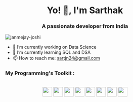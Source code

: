<h1 align="center">Yo! 👋, I'm Sarthak</h1>
<h3 align="center">A passionate developer from India</h3>

<p align="left"> <img src="https://komarev.com/ghpvc/?username=SartJn&label=Profile%20views&color=0e75b6&style=flat" alt="janmejay-joshi" /> </p>

- 🔭 I’m currently working on Data Science
- 🌱 I’m currently learning SQL and DSA
- 📫 How to reach me: sartjn24@gmail.com

### My Programming's Toolkit :
<br>

<div align="center"> 
  
<img src="https://cdn-icons-png.flaticon.com/512/919/919852.png" height="30" width="30">
<img src="https://cdn-icons-png.flaticon.com/128/9307/9307630.png" height="30" width="30">
<img src="https://cdn-icons-png.flaticon.com/512/15466/15466163.png" height="30" width="30">
<img src="https://cdn.iconscout.com/icon/free/png-256/heroku-3521485-2944929.png" height="30" width="30">
<img src="hhttps://cdn-icons-png.flaticon.com/128/5968/5968520.png" height="30" width="30">
<img src="https://cdn-icons-png.flaticon.com/128/5968/5968472.png" height="30" width="30">
<img src="https://cdn-icons-png.flaticon.com/128/5968/5968428.png" height="30" width="30">
<img src="https://cdn-icons-png.flaticon.com/128/5968/5968435.png" height="30" width="30">

</div>
